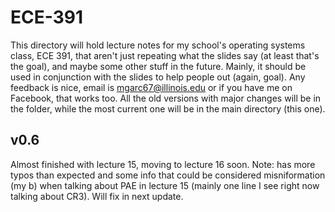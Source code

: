 # ECE-391

This directory will hold lecture notes for my school's operating systems class, ECE 391, that aren't just repeating what the slides say (at least that's the goal), and maybe some other stuff in the future. Mainly, it should be used in conjunction with the slides to help people out (again, goal). Any feedback is nice, email is mgarc67@illinois.edu or if you have me on Facebook, that works too. All the old versions with major changes will be in the folder, while the most current one will be in the main directory (this one).

## v0.6
Almost finished with lecture 15, moving to lecture 16 soon. Note: has more typos than expected and some info that could be considered misniformation (my b) when talking about PAE in lecture 15 (mainly one line I see right now talking about CR3). Will fix in next update.
